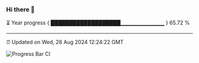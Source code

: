 ### Hi there 👋

⏳ Year progress { ███████████████████▁▁▁▁▁▁▁▁▁▁▁ } 65.72 %

---

⏰ Updated on Wed, 28 Aug 2024 12:24:22 GMT

![Progress Bar CI](https://github.com/liununu/liununu/workflows/Progress%20Bar%20CI/badge.svg)
